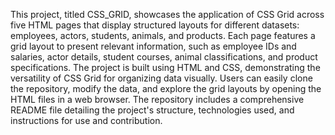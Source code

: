 This project, titled CSS_GRID, showcases the application of CSS Grid across five HTML pages that display structured layouts for different datasets: employees, actors, students, animals, and products. Each page features a grid layout to present relevant information, such as employee IDs and salaries, actor details, student courses, animal classifications, and product specifications. The project is built using HTML and CSS, demonstrating the versatility of CSS Grid for organizing data visually. Users can easily clone the repository, modify the data, and explore the grid layouts by opening the HTML files in a web browser. The repository includes a comprehensive README file detailing the project's structure, technologies used, and instructions for use and contribution.